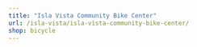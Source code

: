 ```yaml
---
title: "Isla Vista Community Bike Center"
url: /isla-vista/isla-vista-community-bike-center/
shop: bicycle
---
```

